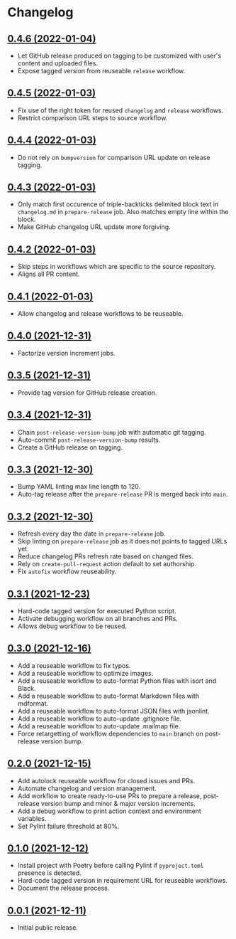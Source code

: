 # Changelog

## [0.4.6 (2022-01-04)](https://github.com/kdeldycke/workflows/compare/v0.4.5...v0.4.6)

- Let GitHub release produced on tagging to be customized with user's content
  and uploaded files.
- Expose tagged version from reuseable `release` workflow.

## [0.4.5 (2022-01-03)](https://github.com/kdeldycke/workflows/compare/v0.4.4...v0.4.5)

- Fix use of the right token for reused `changelog` and `release` workflows.
- Restrict comparison URL steps to source workflow.

## [0.4.4 (2022-01-03)](https://github.com/kdeldycke/workflows/compare/v0.4.3...v0.4.4)

- Do not rely on `bumpversion` for comparison URL update on release tagging.

## [0.4.3 (2022-01-03)](https://github.com/kdeldycke/workflows/compare/v0.4.2...v0.4.3)

- Only match first occurence of triple-backticks delimited block text in
  `changelog.md` in `prepare-release` job. Also matches empty line within the
  block.
- Make GitHub changelog URL update more forgiving.

## [0.4.2 (2022-01-03)](https://github.com/kdeldycke/workflows/compare/v0.4.1...v0.4.2)

- Skip steps in workflows which are specific to the source repository.
- Aligns all PR content.

## [0.4.1 (2022-01-03)](https://github.com/kdeldycke/workflows/compare/v0.4.0...v0.4.1)

- Allow changelog and release workflows to be reuseable.

## [0.4.0 (2021-12-31)](https://github.com/kdeldycke/workflows/compare/v0.3.5...v0.4.0)

- Factorize version increment jobs.

## [0.3.5 (2021-12-31)](https://github.com/kdeldycke/workflows/compare/v0.3.4...v0.3.5)

- Provide tag version for GitHub release creation.

## [0.3.4 (2021-12-31)](https://github.com/kdeldycke/workflows/compare/v0.3.3...v0.3.4)

- Chain `post-release-version-bump` job with automatic git tagging.
- Auto-commit `post-release-version-bump` results.
- Create a GitHub release on tagging.

## [0.3.3 (2021-12-30)](https://github.com/kdeldycke/workflows/compare/v0.3.2...v0.3.3)

- Bump YAML linting max line length to 120.
- Auto-tag release after the `prepare-release` PR is merged back into `main`.

## [0.3.2 (2021-12-30)](https://github.com/kdeldycke/workflows/compare/v0.3.1...v0.3.2)

- Refresh every day the date in `prepare-release` job.
- Skip linting on `prepare-release` job as it does not points to tagged URLs
  yet.
- Reduce changelog PRs refresh rate based on changed files.
- Rely on `create-pull-request` action default to set authorship.
- Fix `autofix` workflow reuseability.

## [0.3.1 (2021-12-23)](https://github.com/kdeldycke/workflows/compare/v0.3.0...v0.3.1)

- Hard-code tagged version for executed Python script.
- Activate debugging workflow on all branches and PRs.
- Allows debug workflow to be reused.

## [0.3.0 (2021-12-16)](https://github.com/kdeldycke/workflows/compare/v0.2.0...v0.3.0)

- Add a reuseable workflow to fix typos.
- Add a reuseable workflow to optimize images.
- Add a reuseable workflow to auto-format Python files with isort and Black.
- Add a reuseable workflow to auto-format Markdown files with mdformat.
- Add a reuseable workflow to auto-format JSON files with jsonlint.
- Add a reuseable workflow to auto-update .gitignore file.
- Add a reuseable workflow to auto-update .mailmap file.
- Force retargetting of workflow dependencies to `main` branch on post-release
  version bump.

## [0.2.0 (2021-12-15)](https://github.com/kdeldycke/workflows/compare/v0.1.0...v0.2.0)

- Add autolock reuseable workflow for closed issues and PRs.
- Automate changelog and version management.
- Add workflow to create ready-to-use PRs to prepare a release, post-release
  version bump and minor & major version increments.
- Add a debug workflow to print action context and environment variables.
- Set Pylint failure threshold at 80%.

## [0.1.0 (2021-12-12)](https://github.com/kdeldycke/workflows/compare/v0.0.1...v0.1.0)

- Install project with Poetry before calling Pylint if `pyproject.toml`
  presence is detected.
- Hard-code tagged version in requirement URL for reuseable workflows.
- Document the release process.

## [0.0.1 (2021-12-11)](https://github.com/kdeldycke/workflows/compare/5cbdbb...v0.0.1)

- Initial public release.
